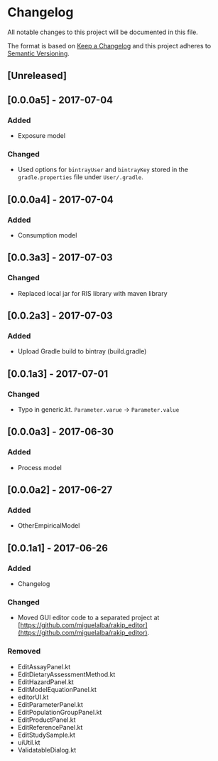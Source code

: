 # Changelog
All notable changes to this project will be documented in this file.

The format is based on [Keep a Changelog](http://keepachangelog.com/en/1.0.0/)
and this project adheres to [Semantic Versioning](http://semver.org/spec/v2.0.0.html).

## [Unreleased]

## [0.0.0a5] - 2017-07-04
### Added
- Exposure model

### Changed
- Used options for `bintrayUser` and `bintrayKey` stored in the `gradle.properties` file under `User/.gradle`.

## [0.0.0a4] - 2017-07-04
### Added
- Consumption model

## [0.0.3a3] - 2017-07-03
### Changed
- Replaced local jar for RIS library with maven library

## [0.0.2a3] - 2017-07-03
### Added
- Upload Gradle build to bintray (build.gradle)

## [0.0.1a3] - 2017-07-01
### Changed
- Typo in generic.kt. `Parameter.varue` -> `Parameter.value`

## [0.0.0a3] - 2017-06-30
### Added
- Process model

## [0.0.0a2] - 2017-06-27
### Added
- OtherEmpiricalModel

## [0.0.1a1] - 2017-06-26
### Added
- Changelog

### Changed
- Moved GUI editor code to a separated project at
  [https://github.com/miguelalba/rakip_editor](https://github.com/miguelalba/rakip_editor).

### Removed
- EditAssayPanel.kt
- EditDietaryAssessmentMethod.kt
- EditHazardPanel.kt
- EditModelEquationPanel.kt
- editorUI.kt
- EditParameterPanel.kt
- EditPopulationGroupPanel.kt
- EditProductPanel.kt
- EditReferencePanel.kt
- EditStudySample.kt
- uiUtil.kt
- ValidatableDialog.kt

